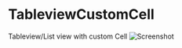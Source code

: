 # TableviewCustomCell
Tableview/List view with custom Cell
![Screenshot](https://github.com/krsunmoon/TableviewCustomCell/blob/master/TableViewCustomCell.png)

